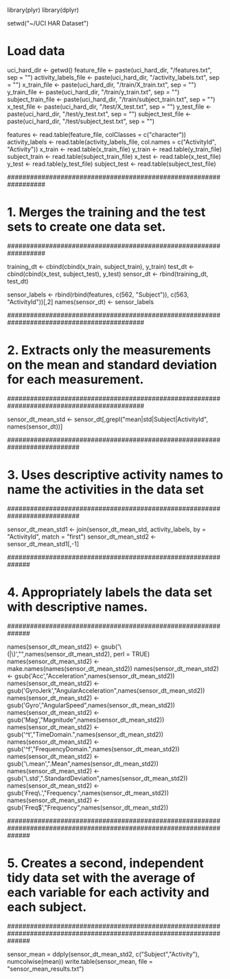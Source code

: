 library(plyr)
library(dplyr)

setwd("~/UCI HAR Dataset")

# Load data
uci_hard_dir <- getwd()
feature_file <- paste(uci_hard_dir, "/features.txt", sep = "")
activity_labels_file <- paste(uci_hard_dir, "/activity_labels.txt", sep = "")
x_train_file <- paste(uci_hard_dir, "/train/X_train.txt", sep = "")
y_train_file <- paste(uci_hard_dir, "/train/y_train.txt", sep = "")
subject_train_file <- paste(uci_hard_dir, "/train/subject_train.txt", sep = "")
x_test_file  <- paste(uci_hard_dir, "/test/X_test.txt", sep = "")
y_test_file  <- paste(uci_hard_dir, "/test/y_test.txt", sep = "")
subject_test_file <- paste(uci_hard_dir, "/test/subject_test.txt", sep = "")

features <- read.table(feature_file, colClasses = c("character"))
activity_labels <- read.table(activity_labels_file, col.names = c("ActivityId", "Activity"))
x_train <- read.table(x_train_file)
y_train <- read.table(y_train_file)
subject_train <- read.table(subject_train_file)
x_test <- read.table(x_test_file)
y_test <- read.table(y_test_file)
subject_test <- read.table(subject_test_file)

##################################################################
# 1. Merges the training and the test sets to create one data set.
##################################################################

training_dt <- cbind(cbind(x_train, subject_train), y_train)
test_dt <- cbind(cbind(x_test, subject_test), y_test)
sensor_dt <- rbind(training_dt, test_dt)

sensor_labels <- rbind(rbind(features, c(562, "Subject")), c(563, "ActivityId"))[,2]
names(sensor_dt) <- sensor_labels

############################################################################################
# 2. Extracts only the measurements on the mean and standard deviation for each measurement.
############################################################################################

sensor_dt_mean_std <- sensor_dt[,grepl("mean|std|Subject|ActivityId", names(sensor_dt))]

###########################################################################
# 3. Uses descriptive activity names to name the activities in the data set
###########################################################################

sensor_dt_mean_std1 <- join(sensor_dt_mean_std, activity_labels, by = "ActivityId", match = "first")
sensor_dt_mean_std2 <- sensor_dt_mean_std1[,-1]

##############################################################
# 4. Appropriately labels the data set with descriptive names.
##############################################################

names(sensor_dt_mean_std2) <- gsub('\\(|\\)',"",names(sensor_dt_mean_std2), perl = TRUE)
names(sensor_dt_mean_std2) <- make.names(names(sensor_dt_mean_std2))
names(sensor_dt_mean_std2) <- gsub('Acc',"Acceleration",names(sensor_dt_mean_std2))
names(sensor_dt_mean_std2) <- gsub('GyroJerk',"AngularAcceleration",names(sensor_dt_mean_std2))
names(sensor_dt_mean_std2) <- gsub('Gyro',"AngularSpeed",names(sensor_dt_mean_std2))
names(sensor_dt_mean_std2) <- gsub('Mag',"Magnitude",names(sensor_dt_mean_std2))
names(sensor_dt_mean_std2) <- gsub('^t',"TimeDomain.",names(sensor_dt_mean_std2))
names(sensor_dt_mean_std2) <- gsub('^f',"FrequencyDomain.",names(sensor_dt_mean_std2))
names(sensor_dt_mean_std2) <- gsub('\\.mean',".Mean",names(sensor_dt_mean_std2))
names(sensor_dt_mean_std2) <- gsub('\\.std',".StandardDeviation",names(sensor_dt_mean_std2))
names(sensor_dt_mean_std2) <- gsub('Freq\\.',"Frequency.",names(sensor_dt_mean_std2))
names(sensor_dt_mean_std2) <- gsub('Freq$',"Frequency",names(sensor_dt_mean_std2))

######################################################################################################################
# 5. Creates a second, independent tidy data set with the average of each variable for each activity and each subject.
######################################################################################################################

sensor_mean = ddply(sensor_dt_mean_std2, c("Subject","Activity"), numcolwise(mean))
write.table(sensor_mean, file = "sensor_mean_results.txt")
